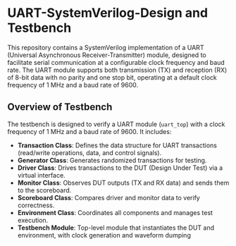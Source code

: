 # UART-SystemVerilog-Design and Testbench

This repository contains a SystemVerilog implementation of a UART (Universal Asynchronous Receiver-Transmitter) module, designed to facilitate serial communication at a configurable clock frequency and baud rate. The UART module supports both transmission (TX) and reception (RX) of 8-bit data with no parity and one stop bit, operating at a default clock frequency of 1 MHz and a baud rate of 9600.

## Overview of Testbench

The testbench is designed to verify a UART module (`uart_top`) with a clock frequency of 1 MHz and a baud rate of 9600. It includes:
- **Transaction Class**: Defines the data structure for UART transactions (read/write operations, data, and control signals).
- **Generator Class**: Generates randomized transactions for testing.
- **Driver Class**: Drives transactions to the DUT (Design Under Test) via a virtual interface.
- **Monitor Class**: Observes DUT outputs (TX and RX data) and sends them to the scoreboard.
- **Scoreboard Class**: Compares driver and monitor data to verify correctness.
- **Environment Class**: Coordinates all components and manages test execution.
- **Testbench Module**: Top-level module that instantiates the DUT and environment, with clock generation and waveform dumping
